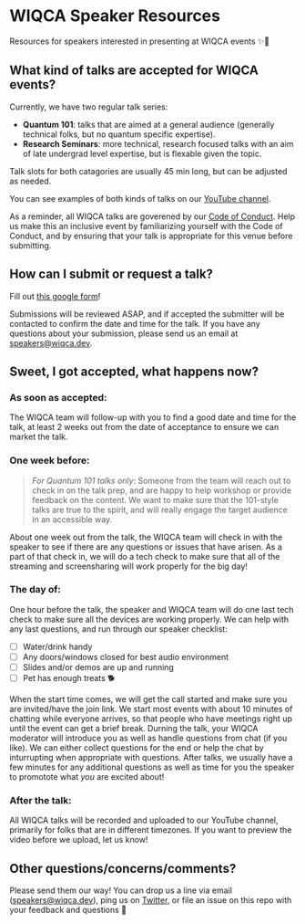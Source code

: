 # WIQCA Speaker Resources
Resources for speakers interested in presenting at WIQCA events ✨🔮

## What kind of talks are accepted for WIQCA events?
Currently, we have two regular talk series:

- **Quantum 101**: talks that are aimed at a general audience (generally technical folks, but no quantum specific expertise).
- **Research Seminars**: more technical, research focused talks with an aim of late undergrad level expertise, but is flexable given the topic.

Talk slots for both catagories are usually 45 min long, but can be adjusted as needed.

You can see examples of both kinds of talks on our [YouTube channel](https://www.youtube.com/channel/UCsT10UhbDFDT0C0n-YZIxmw).

As a reminder, all WIQCA talks are goverened by our [Code of Conduct](https://www.wiqca.dev/code-of-conduct.html).
Help us make this an inclusive event by familiarizing yourself with the Code of Conduct, and by ensuring that your talk is appropriate for this venue before submitting.

## How can I submit or request a talk?

Fill out [this google form](https://forms.gle/niooKFdZTXWhF7Yr6)!

Submissions will be reviewed ASAP, and if accepted the submitter will be contacted to confirm the date and time for the talk.
If you have any questions about your submission, please send us an email at [speakers@wiqca.dev](mailto:speakers@wiqca.dev).

## Sweet, I got accepted, what happens now?

### As soon as accepted:

The WIQCA team will follow-up with you to find a good date and time for the talk, at least 2 weeks out from the date of acceptance to ensure we can market the talk.

### One week before:

> _For Quantum 101 talks only_: Someone from the team will reach out to check in on the talk prep, and are happy to help workshop or provide feedback on the content.
> We want to make sure that the 101-style talks are true to the spirit, and will really engage the target audience in an accessible way.

About one week out from the talk, the WIQCA team will check in with the speaker to see if there are any questions or issues that have arisen.
As a part of that check in, we will do a tech check to make sure that all of the streaming and screensharing will work properly for the big day!

### The day of:

One hour before the talk, the speaker and WIQCA team will do one last tech check to make sure all the devices are working properly.
We can help with any last questions, and run through our speaker checklist:

- [ ] Water/drink handy
- [ ] Any doors/windows closed for best audio environment
- [ ] Slides and/or demos are up and running
- [ ] Pet has enough treats 🐕 

When the start time comes, we will get the call started and make sure you are invited/have the join link.
We start most events with about 10 minutes of chatting while everyone arrives, so that people who have meetings right up until the event can get a brief break.
Durning the talk, your WIQCA moderator will introduce you as well as handle questions from chat (if you like).
We can either collect questions for the end or help the chat by inturrupting when appropriate with questions.
After talks, we usually have a few minutes for any additional questions as well as time for you the speaker to promotote what _you_ are excited about!

### After the talk:

All WIQCA talks will be recorded and uploaded to our YouTube channel, primarily for folks that are in different timezones.
If you want to preview the video before we upload, let us know!

## Other questions/concerns/comments?

Please send them our way! You can drop us a line via email ([speakers@wiqca.dev](mailto:speakers@wiqca.dev)), ping us on [Twitter](https://twitter.com/wiqca), or file an issue on this repo with your feedback and questions 💖
